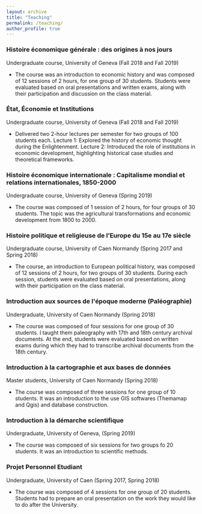 ```yaml
---
layout: archive
title: "Teaching"
permalink: /teaching/
author_profile: true
---
```


### Histoire économique générale : des origines à nos jours
Undergraduate course, University of Geneva (Fall 2018 and Fall 2019)
- The course was an introduction to economic history and was composed of 12 sessions of 2 hours, for one group of 30 students. Students were evaluated based on oral presentations and written exams, along with their participation and discussion on the class material.

### État, Économie et Institutions
Undergraduate course, University of Geneva (Fall 2018 and Fall 2019)
- Delivered two 2-hour lectures per semester for two groups of 100 students each.
    Lecture 1: Explored the history of economic thought during the Enlightenment.
    Lecture 2: Introduced the role of institutions in economic development, highlighting historical case studies and theoretical frameworks.

### Histoire économique internationale : Capitalisme mondial et relations internationales, 1850-2000
Undergraduate course, University of Geneva (Spring 2019)
- The course was composed of 1 session of 2 hours, for four groups of 30 students. The topic was the agricultural transformations and economic development from 1800 to 2000.

### Histoire politique et religieuse de l’Europe du 15e au 17e siècle
Undergraduate course, University of Caen Normandy (Spring 2017 and Spring 2018)
- The course, an introduction to European political history, was composed of 12 sessions of 2 hours, for two groups of 30 students. During each session, students were evaluated based on oral presentations, along with their participation on the class material. 

### Introduction aux sources de l'époque moderne (Paléographie)
Undergraduate, University of Caen Normandy (Spring 2018)
- The course was composed of four sessions for one group of 30 students. I taught them paleography with 17th and 18th century archival documents. At the end, students were evaluated based on written exams during which they had to transcribe archival documents from the 18th century. 

### Introduction à la cartographie et aux bases de données
Master students, University of Caen Normandy (Spring 2018)
- The course was composed of three sessions for one group of 10 students. It was an introduction to the use GIS softwares (Themamap and Qgis) and database construction.  

### Introduction à la démarche scientifique
Undergraduate, University of Geneva, (Spring 2019)
- The course was composed of six sessions for two groups fo 20 students. It was an introduction to scientific methods.

### Projet Personnel Etudiant 
Undergraduate, University of Caen (Spring 2017, Spring 2018)
- The course was composed of 4 sessions for one group of 20 students. Students had to prepare an oral presentation on the work they would like to do after the University. 
